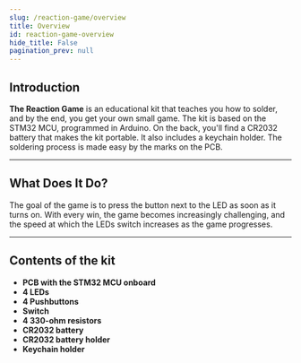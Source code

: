 ```yaml
---
slug: /reaction-game/overview
title: Overview
id: reaction-game-overview 
hide_title: False
pagination_prev: null
---
```


## Introduction
**The Reaction Game** is an educational kit that teaches you how to solder, and by the end, you get your own small game. The kit is based on the STM32 MCU, programmed in Arduino. On the back, you'll find a CR2032 battery that makes the kit portable. It also includes a keychain holder. The soldering process is made easy by the marks on the PCB.

---

## What Does It Do?
The goal of the game is to press the button next to the LED as soon as it turns on. With every win, the game becomes increasingly challenging, and the speed at which the LEDs switch increases as the game progresses.
<CenteredImage src="/img/reaction-game/how-it-works.gif" alt="How the game works" caption="How the game works" />

---

## Contents of the kit

- **PCB with the STM32 MCU onboard**
- **4 LEDs**
- **4 Pushbuttons**
- **Switch**
- **4 330-ohm resistors**
- **CR2032 battery**
- **CR2032 battery holder**
- **Keychain holder**